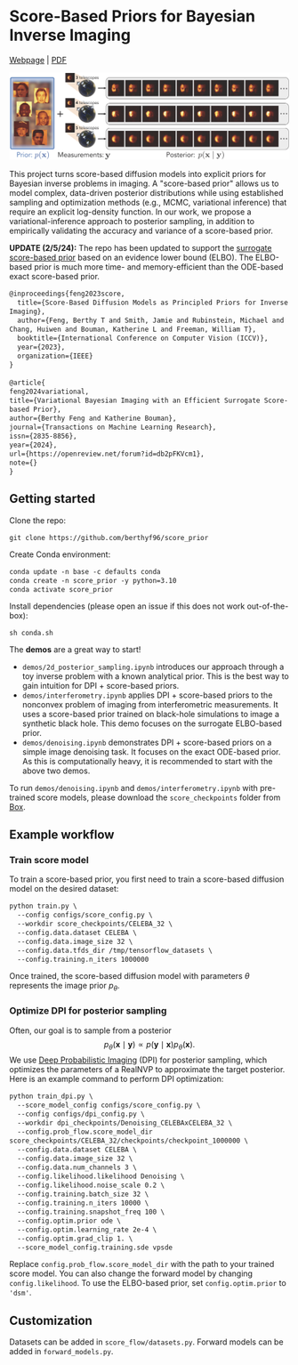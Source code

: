 # Score-Based Priors for Bayesian Inverse Imaging

[Webpage](http://imaging.cms.caltech.edu/score_prior/) | [PDF](https://arxiv.org/abs/2304.11751)

![figure showing posterior samples using score-based priors under different measurement settings](assets/teaser.png "Score-Based Priors")

This project turns score-based diffusion models into explicit priors for Bayesian inverse problems in imaging. A "score-based prior" allows us to model complex, data-driven posterior distributions while using established sampling and optimization methods (e.g., MCMC, variational inference) that require an explicit log-density function. In our work, we propose a variational-inference approach to posterior sampling, in addition to empirically validating the accuracy and variance of a score-based prior.

**UPDATE (2/5/24):** The repo has been updated to support the [surrogate score-based prior](https://arxiv.org/abs/2309.01949) based on an evidence lower bound (ELBO). The ELBO-based prior is much more time- and memory-efficient than the ODE-based exact score-based prior.

```
@inproceedings{feng2023score,
  title={Score-Based Diffusion Models as Principled Priors for Inverse Imaging},
  author={Feng, Berthy T and Smith, Jamie and Rubinstein, Michael and Chang, Huiwen and Bouman, Katherine L and Freeman, William T},
  booktitle={International Conference on Computer Vision (ICCV)},
  year={2023},
  organization={IEEE}
}

@article{
feng2024variational,
title={Variational Bayesian Imaging with an Efficient Surrogate Score-based Prior},
author={Berthy Feng and Katherine Bouman},
journal={Transactions on Machine Learning Research},
issn={2835-8856},
year={2024},
url={https://openreview.net/forum?id=db2pFKVcm1},
note={}
}
```

## Getting started
Clone the repo:
```
git clone https://github.com/berthyf96/score_prior
```

Create Conda environment:
```
conda update -n base -c defaults conda
conda create -n score_prior -y python=3.10
conda activate score_prior
```

Install dependencies (please open an issue if this does not work out-of-the-box):
```
sh conda.sh
```

The **demos** are a great way to start!
* `demos/2d_posterior_sampling.ipynb` introduces our approach through a toy inverse problem with a known analytical prior. This is the best way to gain intuition for DPI + score-based priors.
* `demos/interferometry.ipynb` applies DPI + score-based priors to the nonconvex problem of imaging from interferometric measurements. It uses a score-based prior trained on black-hole simulations to image a synthetic black hole. This demo focuses on the surrogate ELBO-based prior.
* `demos/denoising.ipynb` demonstrates DPI + score-based priors on a simple image denoising task. It focuses on the exact ODE-based prior. As this is computationally heavy, it is recommended to start with the above two demos.

To run `demos/denoising.ipynb` and `demos/interferometry.ipynb` with pre-trained score models, please download the `score_checkpoints` folder from [Box](https://caltech.box.com/s/r9zs7oamttj64wvamjejvs4hgk9hlsuq).

## Example workflow
### Train score model
To train a score-based prior, you first need to train a score-based diffusion model on the desired dataset:
```
python train.py \
  --config configs/score_config.py \
  --workdir score_checkpoints/CELEBA_32 \
  --config.data.dataset CELEBA \
  --config.data.image_size 32 \
  --config.data.tfds_dir /tmp/tensorflow_datasets \
  --config.training.n_iters 1000000
```
Once trained, the score-based diffusion model with parameters $\theta$ represents the image prior $p_\theta$.

### Optimize DPI for posterior sampling
Often, our goal is to sample from a posterior $$p_\theta(\mathbf{x}\mid\mathbf{y})\propto p(\mathbf{y}\mid\mathbf{x})p_\theta(\mathbf{x}).$$ We use [Deep Probabilistic Imaging](https://github.com/HeSunPU/DPI) (DPI) for posterior sampling, which optimizes the parameters of a RealNVP to approximate the target posterior. Here is an example command to perform DPI optimization:
```
python train_dpi.py \
  --score_model_config configs/score_config.py \
  --config configs/dpi_config.py \
  --workdir dpi_checkpoints/Denoising_CELEBAxCELEBA_32 \
  --config.prob_flow.score_model_dir score_checkpoints/CELEBA_32/checkpoints/checkpoint_1000000 \
  --config.data.dataset CELEBA \
  --config.data.image_size 32 \
  --config.data.num_channels 3 \
  --config.likelihood.likelihood Denoising \
  --config.likelihood.noise_scale 0.2 \
  --config.training.batch_size 32 \
  --config.training.n_iters 10000 \
  --config.training.snapshot_freq 100 \
  --config.optim.prior ode \
  --config.optim.learning_rate 2e-4 \
  --config.optim.grad_clip 1. \
  --score_model_config.training.sde vpsde
```
Replace `config.prob_flow.score_model_dir` with the path to your trained score model.
You can also change the forward model by changing `config.likelihood`. To use the ELBO-based prior, set `config.optim.prior` to `'dsm'`.


## Customization
Datasets can be added in `score_flow/datasets.py`.
Forward models can be added in `forward_models.py`.
